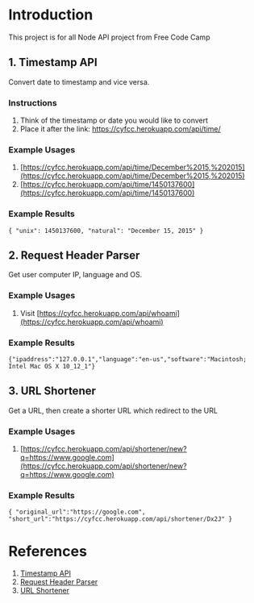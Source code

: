 # Introduction
This project is for all Node API project from Free Code Camp

## 1. Timestamp API
Convert date to timestamp and vice versa.

### Instructions
1. Think of the timestamp or date you would like to convert
2. Place it after the link: https://cyfcc.herokuapp.com/api/time/

### Example Usages
1. [https://cyfcc.herokuapp.com/api/time/December%2015,%202015](https://cyfcc.herokuapp.com/api/time/December%2015,%202015)
2. [https://cyfcc.herokuapp.com/api/time/1450137600](https://cyfcc.herokuapp.com/api/time/1450137600)

### Example Results
``` { "unix": 1450137600, "natural": "December 15, 2015" } ```

## 2. Request Header Parser
Get user computer IP, language and OS.

### Example Usages
1. Visit [https://cyfcc.herokuapp.com/api/whoami](https://cyfcc.herokuapp.com/api/whoami)

### Example Results
``` {"ipaddress":"127.0.0.1","language":"en-us","software":"Macintosh; Intel Mac OS X 10_12_1"} ```

## 3. URL Shortener
Get a URL, then create a shorter URL which redirect to the URL

### Example Usages
1. [https://cyfcc.herokuapp.com/api/shortener/new?q=https://www.google.com](https://cyfcc.herokuapp.com/api/shortener/new?q=https://www.google.com)

### Example Results
``` { "original_url":"https://google.com", "short_url":"https://cyfcc.herokuapp.com/api/shortener/Dx2J" } ```

# References
1. [Timestamp API](https://www.freecodecamp.com/challenges/timestamp-microservice)
2. [Request Header Parser](https://www.freecodecamp.com/challenges/request-header-parser-microservice)
3. [URL Shortener](https://www.freecodecamp.com/challenges/url-shortener-microservice)